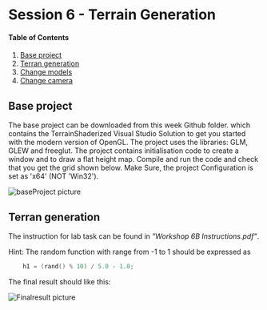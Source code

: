 # Session 6 - Terrain Generation 

#### Table of Contents
1. [Base project](https://github.coventry.ac.uk/ac7020/322COM_TeachingMaterial/blob/master/Session%206#Base-project)
2. [Terran generation](https://github.coventry.ac.uk/ac7020/322COM_TeachingMaterial/blob/master/Session%206#Terran-generation)
3. [Change models](https://github.coventry.ac.uk/ac7020/322COM_TeachingMaterial/blob/master/Session%206#Change-models)
4. [Change camera](https://github.coventry.ac.uk/ac7020/322COM_TeachingMaterial/blob/master/Session%206#Change-camera)

## Base project

The base project can be downloaded from this week Github folder. which contains the TerrainShaderized Visual
Studio Solution to get you started with the modern version of OpenGL. The project uses the
libraries: GLM, GLEW and freeglut. The project contains initialisation code to create a window and to draw a flat
height map. Compile and run the code and check that you get the grid shown below.
Make Sure, the project Configuration is set as 'x64' (NOT 'Win32').

![baseProject picture](https://github.coventry.ac.uk/ac7020/322COM_TeachingMaterial/blob/master/Session%206/Readme%20Pictures/TerranFlat.JPG)
 
## Terran generation

The instruction for lab task can be found in _"Workshop 6B Instructions.pdf"_.

Hint: The random function with range from -1 to 1 should be expressed as

```C++
	h1 = (rand() % 10) / 5.0 - 1.0;
```

The final result should like this:

![Finalresult picture](https://github.coventry.ac.uk/ac7020/322COM_TeachingMaterial/blob/master/Session%206/Readme%20Pictures/Terran.JPG)





